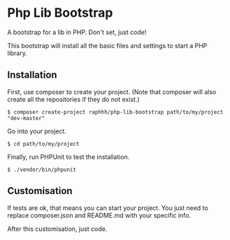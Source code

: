 # Php Lib Bootstrap

A bootstrap for a lib in PHP. Don't set, just code!  

This bootstrap will install all the basic files and settings to start a PHP library. 


## Installation


First, use composer to create your project. (Note that composer will also create all the repositories if they do not exist.)

```
$ composer create-project raphhh/php-lib-bootstrap path/to/my/project "dev-master"
```

Go into your project.

```
$ cd path/to/my/project
```

Finally, run PHPUnit to test the installation.

```
$ ./vendor/bin/phpunit
```

## Customisation

If tests are ok, that means you can start your project.
You just need to replace composer.json and README.md with your specific info.

After this customisation, just code.
